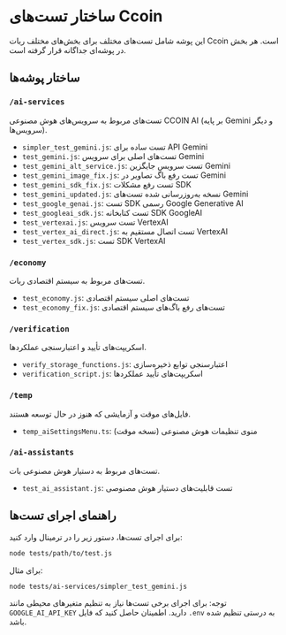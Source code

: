 # ساختار تست‌های Ccoin

این پوشه شامل تست‌های مختلف برای بخش‌های مختلف ربات Ccoin است. هر بخش در پوشه‌ای جداگانه قرار گرفته است.

## ساختار پوشه‌ها

### `/ai-services`
تست‌های مربوط به سرویس‌های هوش مصنوعی CCOIN AI (بر پایه Gemini و دیگر سرویس‌ها).
- `simpler_test_gemini.js`: تست ساده برای API Gemini
- `test_gemini.js`: تست‌های اصلی برای سرویس Gemini
- `test_gemini_alt_service.js`: تست سرویس جایگزین Gemini
- `test_gemini_image_fix.js`: تست رفع باگ تصاویر در Gemini
- `test_gemini_sdk_fix.js`: تست رفع مشکلات SDK
- `test_gemini_updated.js`: نسخه به‌روزرسانی شده تست‌های Gemini
- `test_google_genai.js`: تست SDK رسمی Google Generative AI
- `test_googleai_sdk.js`: تست کتابخانه SDK GoogleAI
- `test_vertexai.js`: تست سرویس VertexAI
- `test_vertex_ai_direct.js`: تست اتصال مستقیم به VertexAI
- `test_vertex_sdk.js`: تست SDK VertexAI

### `/economy`
تست‌های مربوط به سیستم اقتصادی ربات.
- `test_economy.js`: تست‌های اصلی سیستم اقتصادی
- `test_economy_fix.js`: تست‌های رفع باگ‌های سیستم اقتصادی

### `/verification`
اسکریپت‌های تأیید و اعتبارسنجی عملکردها.
- `verify_storage_functions.js`: اعتبارسنجی توابع ذخیره‌سازی
- `verification_script.js`: اسکریپت‌های تأیید عملکردها

### `/temp`
فایل‌های موقت و آزمایشی که هنوز در حال توسعه هستند.
- `temp_aiSettingsMenu.ts`: منوی تنظیمات هوش مصنوعی (نسخه موقت)

### `/ai-assistants`
تست‌های مربوط به دستیار هوش مصنوعی بات.
- `test_ai_assistant.js`: تست قابلیت‌های دستیار هوش مصنوصی

## راهنمای اجرای تست‌ها

برای اجرای تست‌ها، دستور زیر را در ترمینال وارد کنید:

```bash
node tests/path/to/test.js
```

برای مثال:

```bash
node tests/ai-services/simpler_test_gemini.js
```

توجه: برای اجرای برخی تست‌ها نیاز به تنظیم متغیرهای محیطی مانند `GOOGLE_AI_API_KEY` دارید. اطمینان حاصل کنید که فایل `.env` به درستی تنظیم شده باشد.